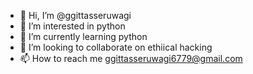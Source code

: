 - 👋 Hi, I’m @ggittasseruwagi
- 👀 I’m interested in python 
- 🌱 I’m currently learning python
- 💞️ I’m looking to collaborate on ethiical hacking
- 📫 How to reach me ggittasseruwagi6779@gmail.com

<!---
ggittasseruwagi/ggittasseruwagi is a ✨ special ✨ repository because its `README.md` (this file) appears on your GitHub profile.
You can click the Preview link to take a look at your changes.
--->
